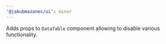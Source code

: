 ```yaml
---
'@jakubmazanec/ui': minor
---
```


Adds props to `DataTable` component allowing to disable various functionality.
